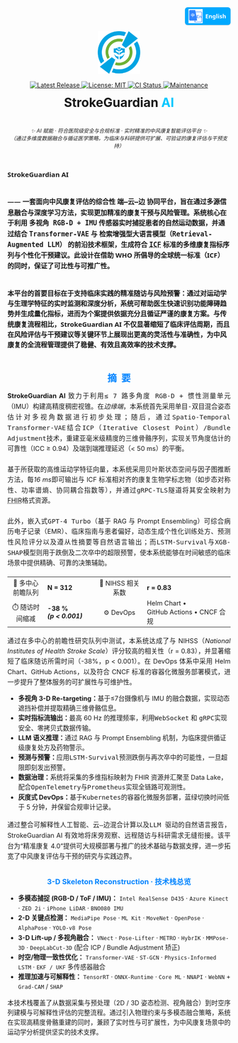<!-- 
════════════════════════════════════════════════════════════
  StrokeGuardian AI · README Hero (single-logo | fully-polished)
═════════════════════════════════════════════════════════════════
-->

<!-- ——— Language Switch (top-right) ——— -->
<!-- ========= Language Switch ========= -->
<p align="right" style="margin-top:0;">
  <a href="README.zh-CN.md"
     title="Switch to Simplified Chinese"
     style="
       display:inline-flex;
       align-items:center;
       gap:6px;
       padding:4px 10px 4px 8px;
       font:600 13px/1 'Segoe UI',Roboto,'Helvetica Neue',Arial,sans-serif;
       color:#fff;
       background:#00a9ff;
       border-radius:6px;
       text-decoration:none;
       box-shadow:0 1px 2px rgba(0,0,0,.15);
     ">
    <img src="docs/assets/lang-en.png" alt="🌐" width="32" height="32">
    English
  </a>
</p>

<!-- ——— Logo ——— -->
<p align="center">
  <img src="docs/logo.png" width="96" height="96" alt="StrokeGuardian AI Logo"/>
</p>

<!-- ——— Badge Row ——— -->
<p align="center">

  <!-- Release -->
  <a href="https://github.com/YourOrg/StrokeGuardianAI/releases" title="Latest stable release">
    <img
      alt="Latest Release"
      src="https://img.shields.io/github/v/release/YourOrg/StrokeGuardianAI?label=Release&labelColor=0084ff&color=00c7ff&style=flat-square">
  </a>

  <!-- License -->
  <a href="https://github.com/YourOrg/StrokeGuardianAI/blob/main/LICENSE" title="MIT License">
    <img
      alt="License: MIT"
      src="https://img.shields.io/github/license/YourOrg/StrokeGuardianAI?label=License&labelColor=0084ff&color=00c7ff&style=flat-square">
  </a>

  <!-- CI -->
  <a href="https://github.com/YourOrg/StrokeGuardianAI/actions/workflows/ci.yml" title="Continuous Integration status">
    <img
      alt="CI Status"
      src="https://img.shields.io/github/actions/workflow/status/YourOrg/StrokeGuardianAI/ci.yml?branch=main&label=CI&labelColor=0084ff&color=00c7ff&style=flat-square">
  </a>

  <!-- Maintenance -->
  <a href="https://github.com/YourOrg/StrokeGuardianAI/graphs/commit-activity" title="Commit activity (past 12 months)">
    <img
      alt="Maintenance"
      src="https://img.shields.io/badge/maintenance-yes-00c7ff?labelColor=0084ff&style=flat-square">
  </a>

</p>

<!-- ——— Title ——— -->
<h1 align="center" style="margin:0.4em 0 0.2em 0;">
  StrokeGuardian&nbsp;<span style="color:#00c7ff;">AI</span>
</h1>
<br>

<!-- ——— Tagline ——— -->
<p align="center">
  <i><small>
    ✨ AI 赋能 · 符合医院级安全与合规标准 · 实时精准的中风康复智能评估平台 ✨<br>
    <span style="font-weight:normal;">
      （通过多维度数据融合与循证医学策略，为临床与科研提供可扩展、可验证的康复评估与干预支持）
    </span>
  </small></i>
</p>
<br>

<!-- ——— Elevator Pitch ——— -->
<div style="
  max-width:760px;
  margin-top:1em;
  line-height:1.8;
  font:600 15px/1.56 'Segoe UI', Roboto, 'Helvetica Neue', Arial, sans-serif;
">
  <strong>StrokeGuardian AI</strong><br><br>

  —— 一套面向中风康复评估的综合性
  <kbd>端—云—边</kbd>
  协同平台，旨在通过多源信息融合与深度学习方法，实现更加精准的康复干预与风险管理。系统核心在于利用
  <kbd>多视角 RGB-D + IMU</kbd>
  传感器实时捕捉患者的自然运动数据，并通过结合
  <kbd>Transformer-VAE</kbd>
  与
  <kbd>检索增强型大语言模型（Retrieval-Augmented LLM）</kbd>
  的前沿技术框架，生成符合
  <abbr title="International Classification of Functioning, Disability and Health, WHO 2001"><kbd>ICF</kbd></abbr>
  标准的多维康复指标序列与个性化干预建议。此设计在借助 WHO 所倡导的全球统一标准（ICF）的同时，保证了可比性与可推广性。<br><br>

  本平台的首要目标在于支持临床实践的精准随访与风险预警：通过对运动学与生理学特征的实时监测和深度分析，系统可帮助医生快速识别功能障碍趋势并生成量化指标，进而为个案提供依据充分且循证严谨的康复方案。与传统康复流程相比，StrokeGuardian AI 不仅显著缩短了临床评估周期，而且在风险评估与干预建议等关键环节上展现出更高的灵活性与准确性，为中风康复的全流程管理提供了稳健、有效且高效率的技术支撑。
</div>

<!-- ———  A B S T R A C T  ——— -->
<h2 id="摘要" align="center" style="margin:2.2em 0 0.7em;color:#0084ff;">摘 要</h2>

<div style="text-align:justify;font-size:14.6px;line-height:1.58;"> <strong>StrokeGuardian AI</strong> 致力于利用<kbd>≤ 7 路多角度 RGB-D + 惯性测量单元</kbd>（IMU）构建高精度稠密视锥。在<em>边缘端</em>，本系统首先采用<kbd>单目-双目混合姿态估计</kbd>对多视角数据进行初步处理；随后，通过<kbd>Spatio-Temporal Transformer-VAE</kbd>结合<kbd>ICP（Iterative Closest Point）/Bundle Adjustment</kbd>技术，重建亚毫米级精度的三维骨骼序列，实现关节角度估计的可靠性（ICC ≥ 0.94）及端到端推理延迟（< 50 ms）的平衡。 <br><br> 基于所获取的高维运动学特征向量，本系统采用<kbd>贝叶斯状态空间</kbd>与<kbd>因子图</kbd>推断方法，每<em>16 ms</em>即可输出与 ICF 标准相对齐的康复生物学标志物（如步态对称性、功率谱熵、协同耦合指数等），并通过<kbd>gRPC-TLS</kbd>隧道将其安全映射为<abbr title="HL7 Fast Healthcare Interoperability Resources">FHIR</abbr>格式资源。 <br><br> 此外，嵌入式<kbd>GPT-4 Turbo</kbd>（基于 RAG 与 Prompt Ensembling）可综合病历电子记录（EMR）、临床指南与患者偏好，动态生成个性化训练处方、预测性风险评分以及遵从性摘要等自然语言输出；而<kbd>LSTM-Survival</kbd>与<kbd>XGB-SHAP</kbd>模型则用于跌倒及二次卒中的超限预警，使本系统能够在时间敏感的临床场景中提供精确、可靠的决策辅助。 </div>

<!-- ———  Key Metrics  ——— -->
<table align="center" style="margin:1.3em auto;font-size:14.5px;"> <tr> <td align="center">👥&nbsp;多中心前瞻队列</td><td><b>N&nbsp;=&nbsp;312</b></td> <td align="center">🔗&nbsp;NIHSS&nbsp;相关系数</td><td><b>r&nbsp;=&nbsp;0.83</b></td> </tr> <tr> <td align="center">⏱️&nbsp;随访时间缩减</td><td><b>-38 % <i>(p&nbsp;&lt;&nbsp;0.001)</i></b></td> <td align="center">⚙️&nbsp;DevOps</td><td>Helm&nbsp;Chart • GitHub&nbsp;Actions • CNCF&nbsp;合规</td> </tr> </table> <p style="text-align:justify;margin-top:1em;font-size:14.5px;line-height:1.6;"> 通过在多中心的前瞻性研究队列中测试，本系统达成了与 NIHSS（<em>National Institutes of Health Stroke Scale</em>）评分较高的相关性（r = 0.83），并显著缩短了临床随访所需时间（-38%，p &lt; 0.001）。在 DevOps 体系中采用 Helm Chart、GitHub Actions，以及符合 CNCF 标准的容器化微服务部署模式，进一步提升了整体服务的可扩展性与可维护性。 </p>

<!-- ———  Feature Matrix  ——— -->
<div style="max-width:760px;margin:0 auto;font-size:14.4px;line-height:1.55;"> <ul> <li><b>多视角 3-D Re-targeting：</b>基于≤7台摄像机与 IMU 的融合数据，实现动态遮挡补偿并提取精确三维骨骼信息。</li> <li><b>实时指标流输出：</b>最高 60 Hz 的推理频率，利用<kbd>WebSocket</kbd> 和 <kbd>gRPC</kbd>实现安全、零拷贝式数据传输。</li> <li><b>LLM 语义推理：</b>通过 RAG 与 Prompt Ensembling 机制，为临床提供循证级康复处方及药物警示。</li> <li><b>预测与预警：</b>应用<kbd>LSTM-Survival</kbd>预测跌倒与再次卒中的可能性，一旦超限即刻发出预警。</li> <li><b>数据治理：</b>系统将采集的多维指标映射为 FHIR 资源并汇聚至 Data Lake，配合<kbd>OpenTelemetry</kbd>与<kbd>Prometheus</kbd>实现全链路可观测性。</li> <li><b>灰度式 DevOps：</b>基于<kbd>Kubernetes</kbd>的容器化微服务部署，蓝绿切换时间低于 5 分钟，并保留合规审计记录。</li> </ul> </div> <p style="text-align:justify;margin-top:1.15em;font-size:14.5px;line-height:1.6;"> 通过整合<kbd>可解释性人工智能</kbd>、<kbd>云—边混合计算</kbd>以及<kbd>LLM 驱动的自然语言报告</kbd>，StrokeGuardian AI 有效地将床旁观察、远程随访与科研需求无缝衔接。该平台为“精准康复 4.0”提供可大规模部署与推广的技术基础与数据支撑，进一步拓宽了中风康复评估与干预的研究与实践边界。 </p>

<!-- ——— 3-D Skeleton Tech Stack ——— -->
<h3 align="center" style="color:#0084ff;margin-top:2em;">3-D Skeleton Reconstruction · 技术栈总览</h3>
<div style="max-width:760px;margin:0 auto;font-size:14.3px;line-height:1.55;"> <ul> <li><b>多模态捕捉 (RGB-D / ToF / IMU)：</b> <code>Intel RealSense D435</code> · <code>Azure Kinect</code> · <code>ZED 2i</code> · <code>iPhone LiDAR</code> · <code>BNO080 IMU</code></li> <li><b>2-D 关键点检测：</b> <code>MediaPipe Pose</code> · <code>ML Kit</code> · <code>MoveNet</code> · <code>OpenPose</code> · <code>AlphaPose</code> · <code>YOLO-v8 Pose</code></li> <li><b>3-D Lift-up / 多视角融合：</b> <code>VNect</code> · <code>Pose-Lifter</code> · <code>METRO</code> · <code>HybrIK</code> · <code>MMPose-3D</code> · <code>DeepLabCut-3D</code> (配合 ICP / Bundle Adjustment 矫正)</li> <li><b>时空/物理一致性优化：</b> <code>Transformer-VAE</code> · <code>ST-GCN</code> · <code>Physics-Informed LSTM</code> · <code>EKF / UKF</code> 多传感器融合</li> <li><b>推理加速与可解释性：</b> <code>TensorRT</code> · <code>ONNX-Runtime</code> · <code>Core ML</code> · <code>NNAPI</code> · <code>WebNN</code> + <code>Grad-CAM</code> / <code>SHAP</code></li> </ul> </div> <p style="text-align:justify;font-size:14.3px;line-height:1.55;"> 本技术栈覆盖了从数据采集与预处理（2D / 3D 姿态检测、视角融合）到时空序列建模与可解释性评估的完整流程。通过引入物理约束与多模态融合策略，系统在实现高精度骨骼重建的同时，兼顾了实时性与可扩展性，为中风康复场景中的运动学分析提供坚实的技术支撑。 </p>

